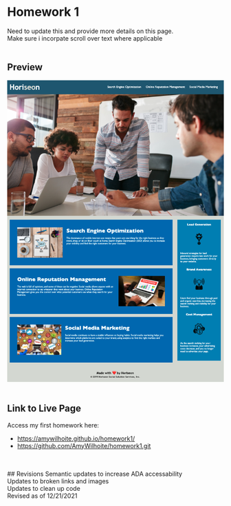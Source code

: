 # Homework 1

Need to update this and provide more details on this page.<br> 
Make sure i incorpate scroll over text where applicable
<br>
<br>
## Preview
![alt text](./images/screenshot_11.27.55PM.png)
<br>
<br>
## Link to Live Page 
Access my first homework here:
* https://amywilhoite.github.io/homework1/
* https://github.com/AmyWilhoite/homework1.git
<br>
<br>
## Revisions
Semantic updates to increase ADA accessability<br>
Updates to broken links and images<br>
Updates to clean up code<br>
Revised as of 12/21/2021